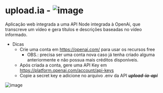 # upload.ia - ![image](https://github.com/lucian-af/upload.ia/assets/65927348/f73f9044-5dcb-4d4d-9ebb-9dc1f2438b68)

Aplicação web integrada a uma API Node integrada à OpenAi, que transcreve um vídeo e gera títulos e descrições baseadas no vídeo informado.

- Dicas
  - Crie uma conta em https://openai.com/ para usar os recursos free
    - OBS.: precisa ser uma conta nova caso já tenha criado alguma anteriormente e não possua mais créditos disponíveis.
  - Após criada a conta, gere uma API Key em https://platform.openai.com/account/api-keys
  - Copie a secret key e adicione no arquivo .env da API ***upload-ia-api***

![image](https://github.com/lucian-af/upload.ia/assets/65927348/db9f1f03-07fe-4555-8aab-78bdd509a03a)

